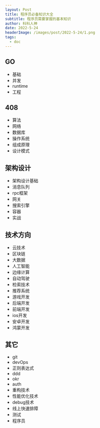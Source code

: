 ```yaml
---
layout: Post
title: 程序员必备知识大全
subtitle: 程序员需要掌握的基本知识
author: 科科人神
date: 2022-5-24
headerImage: /images/post/2022-5-24/1.png
tags:
  - doc
---
```


## GO
- 基础
- 并发
- runtime
- 工程
## 408
- 算法
- 网络
- 数据库
- 操作系统
- 组成原理
- 设计模式
## 架构设计
- 架构设计基础
- 消息队列
- rpc框架
- 网关
- 搜索引擎
- 容器
- 实战
## 技术方向
- 云技术
- 区块链
- 大数据
- 人工智能
- 边缘计算
- 自动驾驶
- 检索技术
- 推荐系统
- 游戏开发
- 后端开发                          
- 前端开发                         
- ios开发
- 安卓开发
- 鸿蒙开发
## 其它
- git
- devOps
- 正则表达式
- ddd
- okr
- auth
- 重构技术
- 性能优化技术
- debug技术
- 线上快速排障
- 测试
- 程序员




